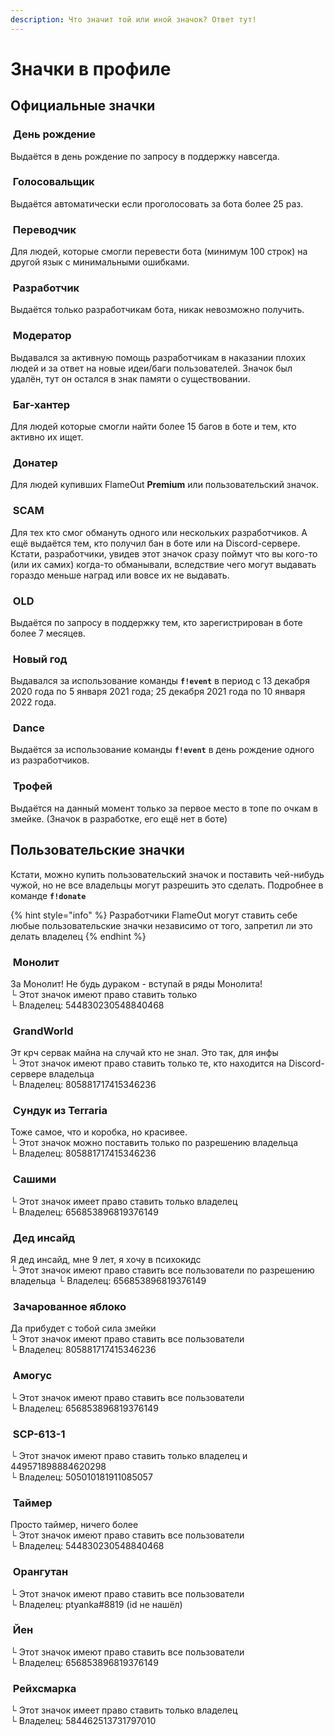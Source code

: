```yaml
---
description: Что значит той или иной значок? Ответ тут!
---
```


# Значки в профиле

## Официальные значки

### <img src="../.gitbook/assets/https___discord.com_assets_496cd7d4bfc59cdf6cd8a3285b42b576.svg-0.svg" alt="" data-size="line"> День рождение

Выдаётся в день рождение по запросу в поддержку навсегда.

### <img src="../.gitbook/assets/840537983060017172.webp" alt="" data-size="line"> Голосовальщик

Выдаётся автоматически если проголосовать за бота более 25 раз.

### <img src="../.gitbook/assets/849290020950245458.webp" alt="" data-size="line"> Переводчик

Для людей, которые смогли перевести бота (минимум 100 строк) на другой язык с минимальными ошибками.

### <img src="../.gitbook/assets/https___discord.com_assets_509dd485f6269e2521955120f3e8f0ef.svg-0.svg" alt="" data-size="line"> Разработчик

Выдаётся только разработчикам бота, никак невозможно получить.

### <img src="../.gitbook/assets/https___discord.com_assets_770955b283a8a3d1cfd221f70dc0e6ee.svg-0.svg" alt="" data-size="line"> Модератор

Выдавался за активную помощь разработчикам в наказании плохих людей и за ответ на новые идеи/баги пользователей. Значок был удалён, тут он остался в знак памяти о существовании.

### <img src="../.gitbook/assets/https___discord.com_assets_370f5af37229902609dec50690ec5f99.svg-0.svg" alt="" data-size="line"> Баг-хантер

Для людей которые смогли найти более 15 багов в боте и тем, кто активно их ищет.

### <img src="../.gitbook/assets/823500862215028758 (1).gif" alt="" data-size="line"> Донатер

Для людей купивших FlameOut **Premium** или пользовательский значок.

### <img src="../.gitbook/assets/https___discord.com_assets_0d9e341a5ff1e9d55e691cc7d86f05bd.svg-0.svg" alt="" data-size="line"> SCAM

Для тех кто смог обмануть одного или нескольких разработчиков. А ещё выдаётся тем, кто получил бан в боте или на Discord-сервере. Кстати, разработчики, увидев этот значок сразу поймут что вы кого-то (или их самих) когда-то обманывали, вследствие чего могут выдавать гораздо меньше наград или вовсе их не выдавать.

### <img src="../.gitbook/assets/https___discord.com_assets_ffa92fc2c8f0a781d5ae9ffbecefa054.svg-0.svg" alt="" data-size="line"> OLD

Выдаётся по запросу в поддержку тем, кто зарегистрирован в боте более 7 месяцев.

### <img src="../.gitbook/assets/https___discord.com_assets_2f5331445a4647af2bb317862b38502a.svg-0.svg" alt="" data-size="line"> Новый год

Выдавался за использование команды **`f!event`** в период с 13 декабря 2020 года по 5 января 2021 года; 25 декабря 2021 года по 10 января 2022 года.

### <img src="../.gitbook/assets/960951684186652743.gif" alt="" data-size="line"> Dance

Выдаётся за использование команды **`f!event`** в день рождение одного из разработчиков.

### <img src="../.gitbook/assets/1238_Trophy.png" alt="" data-size="line"> Трофей

Выдаётся на данный момент только за первое место в топе по очкам в змейке. (Значок в разработке, его ещё нет в боте)

## Пользовательские значки

Кстати, можно купить пользовательский значок и поставить чей-нибудь чужой, но не все владельцы могут разрешить это сделать. Подробнее в команде **`f!donate`**

{% hint style="info" %}
Разработчики FlameOut могут ставить себе любые пользовательские значки независимо от того, запретил ли это делать владелец
{% endhint %}

### <img src="../.gitbook/assets/957626031215353896.webp" alt="" data-size="line"> Монолит

За Монолит! Не будь дураком - вступай в ряды Монолита!\
└ Этот значок имеют право ставить только\
└ Владелец: 544830230548840468

### <img src="../.gitbook/assets/985209060204888074.gif" alt="" data-size="line"> GrandWorld

Эт крч сервак майна на случай кто не знал. Это так, для инфы\
└ Этот значок имеют право ставить только те, кто находится на Discord-сервере владельца\
└ Владелец: 805881717415346236

### <img src="../.gitbook/assets/992763761737875526 (1).gif" alt="" data-size="line"> Сундук из Terraria

Тоже самое, что и коробка, но красивее.\
└ Этот значок можно поставить только по разрешению владельца\
└ Владелец: 805881717415346236

### <img src="../.gitbook/assets/921833706493214750.webp" alt="" data-size="line"> Сашими

└ Этот значок имеет право ставить только владелец\
└ Владелец: 656853896819376149

### <img src="../.gitbook/assets/921833729985511454.gif" alt="" data-size="line"> Дед инсайд

Я дед инсайд, мне 9 лет, я хочу в психокидс\
└ Этот значок имеют право ставить все пользователи по разрешению владельца └ Владелец: 656853896819376149

### <img src="../.gitbook/assets/986870845668474950.gif" alt="" data-size="line"> Зачарованное яблоко

Да прибудет с тобой сила змейки\
└ Этот значок имеют право ставить все пользователи\
└ Владелец: 805881717415346236

### <img src="../.gitbook/assets/921838156276449320.webp" alt="" data-size="line"> Амогус

└ Этот значок имеют право ставить все пользователи\
└ Владелец: 656853896819376149

### <img src="../.gitbook/assets/945705723973738506.webp" alt="" data-size="line"> SCP-613-1

└ Этот значок имеют право ставить только владелец и 449571898884620298\
└ Владелец: 505010181911085057

### <img src="../.gitbook/assets/957622573234004058.gif" alt="" data-size="line"> Таймер

Просто таймер, ничего более\
└ Этот значок имеют право ставить все пользователи\
└ Владелец: 544830230548840468

### <img src="../.gitbook/assets/https___discord.com_assets_70e2c1bb3d82f6e009d3aaa6d72b8fc2.svg-0.svg" alt="" data-size="line"> Орангутан

└ Этот значок имеют право ставить все пользователи\
└ Владелец: ptyanka#8819 (id не нашёл)

### <img src="../.gitbook/assets/https___discord.com_assets_24f893169104e65cf4e3dfb1d817d078.svg-0 (1).svg" alt="" data-size="line"> Йен

└ Этот значок имеют право ставить все пользователи\
└ Владелец: 656853896819376149

### <img src="../.gitbook/assets/922229936142553089.png" alt="" data-size="line"> Рейхсмарка

└ Этот значок имеет право ставить только владелец\
└ Владелец: 584462513731797010
